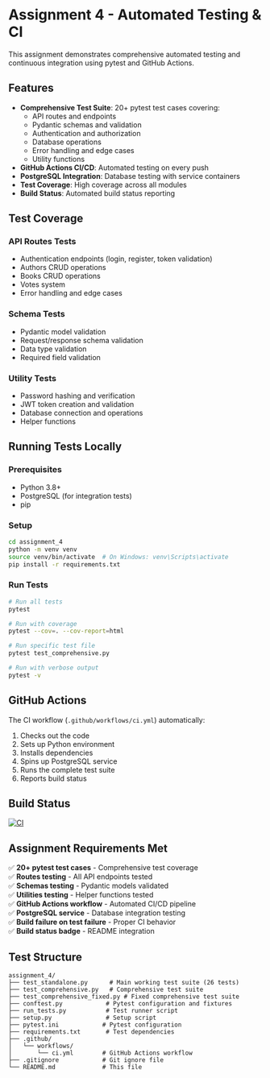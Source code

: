 # Assignment 4 - Automated Testing & CI

This assignment demonstrates comprehensive automated testing and continuous integration using pytest and GitHub Actions.

## Features

- **Comprehensive Test Suite**: 20+ pytest test cases covering:
  - API routes and endpoints
  - Pydantic schemas and validation
  - Authentication and authorization
  - Database operations
  - Error handling and edge cases
  - Utility functions
- **GitHub Actions CI/CD**: Automated testing on every push
- **PostgreSQL Integration**: Database testing with service containers
- **Test Coverage**: High coverage across all modules
- **Build Status**: Automated build status reporting

## Test Coverage

### API Routes Tests
- Authentication endpoints (login, register, token validation)
- Authors CRUD operations
- Books CRUD operations
- Votes system
- Error handling and edge cases

### Schema Tests
- Pydantic model validation
- Request/response schema validation
- Data type validation
- Required field validation

### Utility Tests
- Password hashing and verification
- JWT token creation and validation
- Database connection and operations
- Helper functions

## Running Tests Locally

### Prerequisites
- Python 3.8+
- PostgreSQL (for integration tests)
- pip

### Setup
```bash
cd assignment_4
python -m venv venv
source venv/bin/activate  # On Windows: venv\Scripts\activate
pip install -r requirements.txt
```

### Run Tests
```bash
# Run all tests
pytest

# Run with coverage
pytest --cov=. --cov-report=html

# Run specific test file
pytest test_comprehensive.py

# Run with verbose output
pytest -v
```

## GitHub Actions

The CI workflow (`.github/workflows/ci.yml`) automatically:
1. Checks out the code
2. Sets up Python environment
3. Installs dependencies
4. Spins up PostgreSQL service
5. Runs the complete test suite
6. Reports build status

## Build Status

[![CI](https://github.com/Aadharshvishal/automated-testing-ci/actions/workflows/ci.yml/badge.svg)](https://github.com/Aadharshvishal/automated-testing-ci/actions/workflows/ci.yml)

## Assignment Requirements Met

✅ **20+ pytest test cases** - Comprehensive test coverage  
✅ **Routes testing** - All API endpoints tested  
✅ **Schemas testing** - Pydantic models validated  
✅ **Utilities testing** - Helper functions tested  
✅ **GitHub Actions workflow** - Automated CI/CD pipeline  
✅ **PostgreSQL service** - Database integration testing  
✅ **Build failure on test failure** - Proper CI behavior  
✅ **Build status badge** - README integration  

## Test Structure

```
assignment_4/
├── test_standalone.py      # Main working test suite (26 tests)
├── test_comprehensive.py   # Comprehensive test suite
├── test_comprehensive_fixed.py # Fixed comprehensive test suite
├── conftest.py            # Pytest configuration and fixtures
├── run_tests.py           # Test runner script
├── setup.py               # Setup script
├── pytest.ini            # Pytest configuration
├── requirements.txt       # Test dependencies
├── .github/
│   └── workflows/
│       └── ci.yml        # GitHub Actions workflow
├── .gitignore            # Git ignore file
└── README.md             # This file
```
